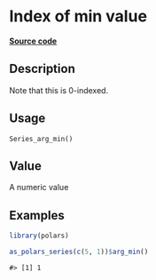 

# Index of min value

[**Source code**](https://github.com/pola-rs/r-polars/tree/741f9cd2614b3302a4d033bcae447425e1b91191/R/after-wrappers.R#L20)

## Description

Note that this is 0-indexed.

## Usage

<pre><code class='language-R'>Series_arg_min()
</code></pre>

## Value

A numeric value

## Examples

``` r
library(polars)

as_polars_series(c(5, 1))$arg_min()
```

    #> [1] 1
